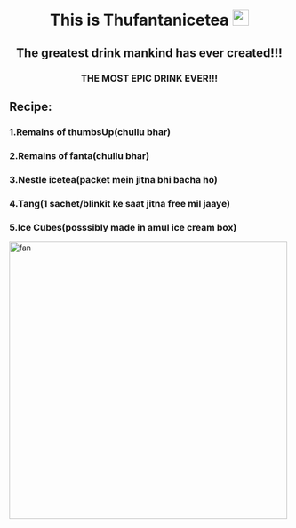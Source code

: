 <h1 align="center">This is Thufantanicetea <img src="https://github.com/TheDudeThatCode/TheDudeThatCode/blob/master/Assets/Hi.gif" width="29px"></h1>
<h2 align="center"> The greatest drink mankind has ever created!!!</h2>




<h3 align="center">THE MOST EPIC DRINK EVER!!!<h3>

<h2><b>Recipe:</b></h2>
<h3><b>1.Remains of thumbsUp(chullu bhar)</b></h3>
<h3><b>2.Remains of fanta(chullu bhar)</b></h3>
<h3><b>3.Nestle icetea(packet mein jitna bhi bacha ho)</b></h3>
<h3><b>4.Tang(1 sachet/blinkit ke saat jitna free mil jaaye)</b></h3>
<h3><b>5.Ice Cubes(posssibly made in amul ice cream box)</b></h3>

<img src="https://i.ibb.co/G9nx2TB/fan.jpg" alt="fan" border="0" width="500px">
